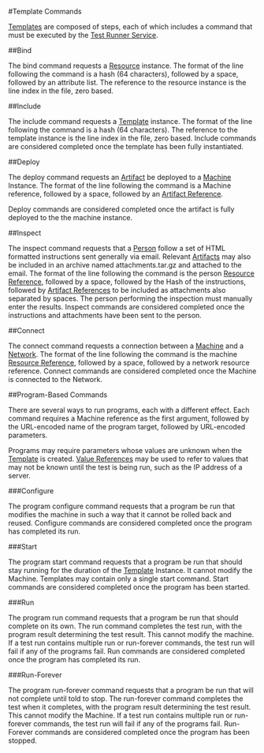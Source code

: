 #Template Commands

[Templates](templates.md) are composed of steps, each of which includes a command that must be executed by the 
[Test Runner Service](test_runner_service.md).

##Bind

The bind command requests a [Resource](resources.md) instance. The format of the line following the command is a hash 
(64 characters), followed by a space, followed by an attribute list. The reference to the resource instance is the line index in 
the file, zero based.

##Include

The include command requests a [Template](templates.md) instance. The format of the line following the command is a hash 
(64 characters). The reference to the template instance is the line index in the file, zero based. Include commands are considered
completed once the template has been fully instantiated. 

##Deploy

The deploy command requests an [Artifact](artifacts.md) be deployed to a [Machine](resources.md) Instance. The format of the line 
following the command is a Machine reference, followed by a space, followed by an [Artifact Reference](templates.md#artifact-references). 

Deploy commands are considered completed once the artifact is fully deployed to the the machine instance.

##Inspect

The inspect command requests that a [Person](resources.md) follow a set of HTML formatted instructions sent generally via email. 
Relevant [Artifacts](artifacts.md) may also be included in an archive named attachments.tar.gz and attached to the email. 
The format of the line following the command is the person [Resource Reference](templates.md#resource-references), followed by a space, 
followed by the Hash of the instructions, followed by [Artifact References](templates.md#artifact-references) to be included as attachments 
also separated by spaces. The person performing the inspection must manually enter the results. Inspect commands are considered completed
once the instructions and attachments have been sent to the person.

##Connect

The connect command requests a connection between a [Machine](resources.md) and a [Network](resources.md). The format of the line 
following the command is the machine [Resource Reference](templates.md#resource-references), followed by a space, followed by a network 
resource reference. Connect commands are considered completed once the Machine is connected to the Network.

##Program-Based Commands

There are several ways to run programs, each with a different effect. Each command requires a Machine reference as the first 
argument, followed by the URL-encoded name of the program target, followed by URL-encoded parameters.

Programs may require parameters whose values are unknown when the [Template](templates.md) is created. 
[Value References](value_references.md) may be used to refer to values that may not be known until the test is being run,
such as the IP address of a server.

###Configure

The program configure command requests that a program be run that modifies the machine in such a way that it cannot be 
rolled back and reused. Configure commands are considered completed once the program has completed its run.

###Start

The program start command requests that a program be run that should stay running for the duration of the [Template](templates.md) 
Instance. It cannot modify the Machine. Templates may contain only a single
start command. Start commands are considered completed once the program has been started.

###Run

The program run command requests that a program be run that should complete on its own. The run command completes the test run, 
with the program result determining the test result. This cannot modify the machine. If a test run contains multiple run or 
run-forever commands, the test run will fail if any of the programs fail. Run commands are considered completed once the program 
has completed its run.

###Run-Forever

The program run-forever command requests that a program be run that will not complete until told to stop. The run-forever command 
completes the test when it completes, with the program result determining the test result. This cannot modify the Machine. If a 
test run contains multiple run or run-forever commands, the test run will fail if any of the programs fail. Run-Forever commands 
are considered completed once the program has been stopped.